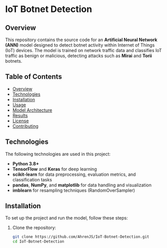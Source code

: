 # IoT Botnet Detection

## Overview
This repository contains the source code for an **Artificial Neural Network (ANN)** model designed to detect botnet activity within Internet of Things (IoT) devices. The model is trained on network traffic data and classifies IoT traffic as benign or malicious, detecting attacks such as **Mirai** and **Torii** botnets.

## Table of Contents
- [Overview](#overview)
- [Technologies](#technologies)
- [Installation](#installation)
- [Usage](#usage)
- [Model Architecture](#model-architecture)
- [Results](#results)
- [License](#license)
- [Contributing](#contributing)

## Technologies
The following technologies are used in this project:
- **Python 3.8+**
- **TensorFlow** and **Keras** for deep learning
- **scikit-learn** for data preprocessing, evaluation metrics, and classification tasks
- **pandas**, **NumPy**, and **matplotlib** for data handling and visualization
- **imblearn** for resampling techniques (RandomOverSampler)

## Installation
To set up the project and run the model, follow these steps:

1. Clone the repository:
   ```bash
   git clone https://github.com/AhrenJS/IoT-Botnet-Detection.git
   cd IoT-Botnet-Detection
